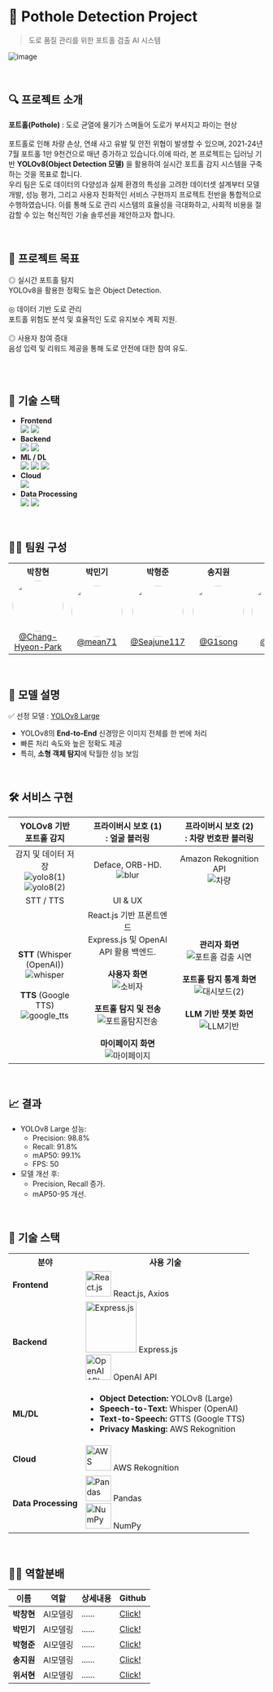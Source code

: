 # 📸 Pothole Detection Project

> 도로 품질 관리를 위한 포트홀 검출 AI 시스템

![image](https://github.com/user-attachments/assets/4b4d3b61-62e1-4bb7-b682-cb5c59faa411)

<br>

## 🔍 프로젝트 소개
**포트홀(Pothole)** : 도로 균열에 물기가 스며들어 도로가 부서지고 파이는 현상 <br><br>
포트홀로 인해 차량 손상, 연쇄 사고 유발 및 안전 위협이 발생할 수 있으며, 2021-24년 7월 포트홀 1만 9천건으로 매년 증가하고 있습니다.이에 따라, 본 프로젝트는 딥러닝 기반 **YOLOv8(Object Detection 모델)** 을 활용하여 실시간 포트홀 감지 시스템을 구축하는 것을 목표로 합니다.  
우리 팀은 도로 데이터의 다양성과 실제 환경의 특성을 고려한 데이터셋 설계부터 모델 개발, 성능 평가, 그리고 사용자 친화적인 서비스 구현까지 프로젝트 전반을 통합적으로 수행하였습니다.
이를 통해 도로 관리 시스템의 효율성을 극대화하고, 사회적 비용을 절감할 수 있는 혁신적인 기술 솔루션을 제안하고자 합니다.  

<br>

## 🎯 프로젝트 목표
◎ 실시간 포트홀 탐지<br>YOLOv8을 활용한 정확도 높은 Object Detection.<br><br>
◎ 데이터 기반 도로 관리<br>포트홀 위험도 분석 및 효율적인 도로 유지보수 계획 지원.<br><br>
◎ 사용자 참여 증대<br>음성 입력 및 리워드 제공을 통해 도로 안전에 대한 참여 유도.<br><br>

<br>

## 🔧 기술 스택
 - **Frontend**<br>
   <img src="https://img.shields.io/badge/react-61DAFB?style=for-the-badge&logo=react&logoColor=white">
   <img src="https://img.shields.io/badge/Axios-5A29E4?style=for-the-badge&logo=Axios&logoColor=white">
 - **Backend**<br>
   <img src="https://img.shields.io/badge/express-FF4747?style=for-the-badge&logo=express&logoColor=white">
   <img src="https://img.shields.io/badge/openAI API-412991?style=for-the-badge&logo=openai&logoColor=white">
 - **ML / DL**<br>
   <img src="https://img.shields.io/badge/YOLOv8-5C3EE8?style=for-the-badge&logo=YOLOv8&logoColor=white">
   <img src="https://img.shields.io/badge/Whisper-6332F6?style=for-the-badge&logo=Whisper&logoColor=white">
   <img src="https://img.shields.io/badge/GTTS-4285F4?style=for-the-badge&logo=google&logoColor=white">
 - **Cloud**<br>
   <img src="https://img.shields.io/badge/AWS Rekognition-FF9900?style=for-the-badge&logo=AWS Rekognition&logoColor=black">
 - **Data Processing** <br>
   <img src="https://img.shields.io/badge/Pandas-150458?style=for-the-badge&logo=pandas&logoColor=white">
   <img src="https://img.shields.io/badge/numpy-013243?style=for-the-badge&logo=numpy&logoColor=white">

<br>

## 👨‍💻 팀원 구성
<table> 
 <tr> 
  <th>박창현</th>
  <th>박민기</th> 
  <th>박형준</th> 
  <th>송지원</th> 
  <th>위서현</th> 
 </tr> 
 <tr> 
  <td align="center"> 
   <img src="https://github.com/user-attachments/assets/55a3b48f-c5cb-41f3-9c08-6ae69a02c54c" width="100" height="100" style="border-radius: 50%;"><br> 
   <a href="https://github.com/Chang-Hyeon-Park">@Chang-Hyeon-Park</a> 
  </td> 
  <td align="center"> 
   <img src="https://github.com/user-attachments/assets/32926237-78f1-4146-8eb9-73c38b6ddfd2" width="100" height="100" style="border-radius: 50%;"><br> 
   <a href="https://github.com/mean71">@mean71</a> 
  </td> 
  <td align="center"> 
   <img src="https://github.com/user-attachments/assets/5f483fa6-a925-4de8-bf1a-19e8d2d8e3c4" width="100" height="100" style="border-radius: 50%;"><br> 
   <a href="https://github.com/Seajune117">@Seajune117</a> 
  </td> 
  <td align="center"> 
   <img src="https://via.placeholder.com/150" width="100" height="100" style="border-radius: 50%;"><br> 
   <a href="https://github.com/G1song">@G1song</a> 
  </td> 
  <td align="center"> 
   <img src="https://via.placeholder.com/150" width="100" height="100" style="border-radius: 50%;"><br> 
   <a href="https://github.com/soi222">@soi222</a> 
  </td> 
 </tr> 
</table>

<br>

## 🧠 모델 설명
✅ 선정 모델 : [YOLOv8 Large](https://docs.ultralytics.com/ko/models/yolov8/)
 - YOLOv8의 **End-to-End** 신경망은 이미지 전체를 한 번에 처리
 - 빠른 처리 속도와 높은 정확도 제공
 - 특히, **소형 객체 탐지**에 탁월한 성능 보임

<br>

## 🛠 서비스 구현   
|YOLOv8 기반<br>포트홀 감지| 프라이버시 보호 (1) <br>: 얼굴 블러링 | 프라이버시 보호 (2) <br>: 차량 번호판 블러링|
|:---:|:---:|:---:|
|감지 및 데이터 저장<br>![yolo8(1)](https://github.com/user-attachments/assets/efe70d2b-011e-4f75-b6ab-fd1f5ddd6767) <br> ![yolo8(2)](https://github.com/user-attachments/assets/2cb85b7c-a992-471e-b030-f0eb3ac9dd3d)|Deface, ORB-HD.<br>![blur](https://github.com/user-attachments/assets/729463b0-9bd8-4a8b-86c2-a5822e52667b)|Amazon Rekognition API<br>![차량](https://github.com/user-attachments/assets/b6726cd9-5afc-46dc-8f04-f38f1b39f724)|
|STT / TTS| UI & UX||
|**STT** (Whisper (OpenAI))<br>![whisper](https://github.com/user-attachments/assets/b675091d-b7e4-45db-b376-6dbb88bde092) <br><br> **TTS** (Google TTS)<br>![google_tts](https://github.com/user-attachments/assets/5ef3c566-9333-44d0-a8c5-656a139c1bd7)|React.js 기반 프론트엔드<br>Express.js 및 OpenAI API 활용 백엔드. <br><br> **사용자 화면** <br>![소비자](https://github.com/user-attachments/assets/d336f8ce-0ed2-44bc-ab38-329916981200) <br><br> **포트홀 탐지 및 전송** ![포트홀탐지전송](https://github.com/user-attachments/assets/0bd8696b-8e9f-4aaf-a2ce-07962215791c) <br><br> **마이페이지 화면** ![마이페이지](https://github.com/user-attachments/assets/00cef2ae-a6fc-488c-9240-2357dbf6ae64)|**관리자 화면** <br>![포트홀 검출 시연](https://github.com/user-attachments/assets/0b33c121-430e-4223-bd4c-a832c641b729) <br><br> **포트홀 탐지 통계 화면** ![대시보드(2)](https://github.com/user-attachments/assets/a427d32c-18c2-4d04-82ac-b0ee39803202) <br><br> **LLM 기반 챗봇 화면** <br> ![LLM기반](https://github.com/user-attachments/assets/0d74d8ff-a655-46ea-89ac-101ae7282263) |

<br>

## 📈 결과
 - YOLOv8 Large 성능:
   - Precision: 98.8%
   - Recall: 91.8%
   - mAP50: 99.1%
   - FPS: 50
 - 모델 개선 후:
   - Precision, Recall 증가.
   - mAP50-95 개선.

<br>



## 🔧 기술 스택
<table> 
  <tr> 
    <th>분야</th> 
    <th>사용 기술</th> 
  </tr> 
  <tr> 
    <td><strong>Frontend</strong></td> 
    <td> 
      <img src="https://upload.wikimedia.org/wikipedia/commons/a/a7/React-icon.svg" 
           alt="React.js" 
           width="50"/>     
      React.js, Axios 
    </td> 
  </tr> 
  <tr> 
    <td><strong>Backend</strong></td> 
    <td> 
      <img src="https://upload.wikimedia.org/wikipedia/commons/6/64/Expressjs.png" 
           alt="Express.js" 
           width="100"/> 
      Express.js 
      <br> 
      <img src="https://github.com/user-attachments/assets/43d4fad7-2853-4a8c-80cb-3ff613b177c9" 
           alt="OpenAI API" 
           width="50"/> 
      OpenAI API 
    </td> 
  </tr> 
  <tr> 
    <td><strong>ML/DL</strong></td> 
    <td> 
      <ul> 
        <li>
          <strong>Object Detection:</strong> YOLOv8 (Large)
        </li> 
        <li>
          <strong>Speech-to-Text:</strong> Whisper (OpenAI)
        </li> 
        <li>
          <strong>Text-to-Speech:</strong> GTTS (Google TTS)
        </li> 
        <li>
          <strong>Privacy Masking:</strong> AWS Rekognition
        </li> 
      </ul> 
    </td> 
  </tr> 
  <tr> 
    <td><strong>Cloud</strong></td> 
    <td> 
      <img src="https://github.com/user-attachments/assets/c30d97cb-bf50-4201-a86e-bb8ad468d2a0"
           alt="AWS" 
           width="50"/> 
      AWS Rekognition
    </td> 
  </tr> 
  <tr> 
    <td><strong>Data Processing</strong></td> 
    <td> 
      <img src="https://upload.wikimedia.org/wikipedia/commons/e/ed/Pandas_logo.svg" 
           alt="Pandas" 
           width="50"/> 
      Pandas 
      <br> 
      <img src="https://upload.wikimedia.org/wikipedia/commons/3/31/NumPy_logo_2020.svg" 
           alt="NumPy" 
           width="50"/> 
      NumPy 
    </td> 
  </tr> 
</table>

<br>

## 👨‍💻 역할분배
|이름|역할|상세내용|Github|
|--|--|--|--|
|**박창현**|AI모델링|......|[Click!](https://github.com/Chang-Hyeon-Park)|
|**박민기**|AI모델링|......|[Click!](https://github.com/mean71)|
|**박형준**|AI모델링|......|[Click!](https://github.com/Seajune117)|
|**송지원**|AI모델링|......|[Click!](https://github.com/G1song)|
|**위서현**|AI모델링|......|[Click!](https://github.com/soi222)|
